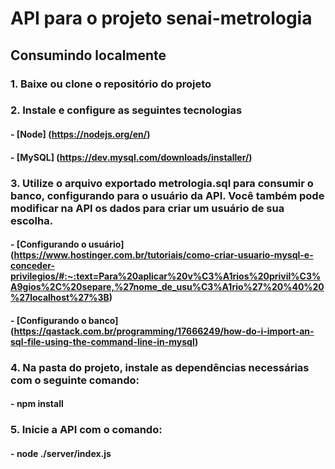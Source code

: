 # API para o projeto senai-metrologia

## Consumindo localmente

### 1. Baixe ou clone o repositório do projeto

### 2. Instale e configure as seguintes tecnologias

#### - [Node] (https://nodejs.org/en/)
#### - [MySQL] (https://dev.mysql.com/downloads/installer/)

### 3. Utilize o arquivo exportado metrologia.sql para consumir o banco, configurando para o usuário da API. Você também pode modificar na API os dados para criar um usuário de sua escolha.

#### - [Configurando o usuário] (https://www.hostinger.com.br/tutoriais/como-criar-usuario-mysql-e-conceder-privilegios/#:~:text=Para%20aplicar%20v%C3%A1rios%20privil%C3%A9gios%2C%20separe,%27nome_de_usu%C3%A1rio%27%20%40%20%27localhost%27%3B)
#### - [Configurando o banco] (https://qastack.com.br/programming/17666249/how-do-i-import-an-sql-file-using-the-command-line-in-mysql)


### 4. Na pasta do projeto, instale as dependências necessárias com o seguinte comando:

#### - **npm install**

### 5. Inicie a API com o comando:

#### - **node ./server/index.js**


